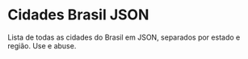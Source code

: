 # Cidades Brasil JSON

Lista de todas as cidades do Brasil em JSON, separados por estado e região. Use e abuse.
